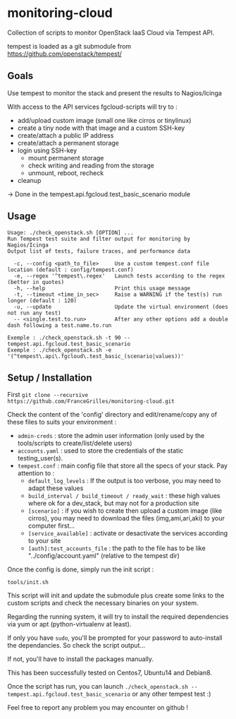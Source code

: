 # monitoring-cloud
Collection of scripts to monitor OpenStack IaaS Cloud via Tempest API.

tempest is loaded as a git submodule from https://github.com/openstack/tempest/

## Goals
Use tempest to monitor the stack and present the results to Nagios/Icinga

With access to the API services fgcloud-scripts will try to :

* add/upload custom image (small one like cirros or tinylinux)
* create a tiny node with that image and a custom SSH-key
* create/attach a public IP address
* create/attach a permanent storage
* login using SSH-key
  * mount permanent storage
  * check writing and reading from the storage
  * unmount, reboot, recheck
* cleanup

-> Done in the tempest.api.fgcloud.test_basic_scenario module

## Usage
```
Usage: ./check_openstack.sh [OPTION] ...
Run Tempest test suite and filter output for monitoring by Nagios/Icinga
Output list of tests, failure traces, and performance data

  -c, --config <path_to_file>     Use a custom tempest.conf file location (default : config/tempest.conf)
  -e, --regex '^tempest\.regex'   Launch tests according to the regex (better in quotes)
  -h, --help                      Print this usage message
  -t, --timeout <time_in_sec>     Raise a WARNING if the test(s) run longer (default : 120)
  -u, --update                    Update the virtual environment (does not run any test)
  -- <single.test.to.run>         After any other options add a double dash following a test.name.to.run

Exemple : ./check_openstack.sh -t 90 -- tempest.api.fgcloud.test_basic_scenario
Exemple : ./check_openstack.sh -e '(^tempest\.api\.fgcloud\.test_basic_(scenario|values))'
```
## Setup / Installation

First `git clone --recursive https://github.com/FranceGrilles/monitoring-cloud.git`

Check the content of the 'config' directory and edit/rename/copy any of these files to suits your environment :
* `admin-creds` : store the admin user information (only used by the tools/scripts to create/list/delete users)
* `accounts.yaml` : used to store the credentials of the static testing_user(s).
* `tempest.conf` : main config file that store all the specs of your stack. Pay attention to :
  * `default_log_levels` : If the output is too verbose, you may need to adapt these values
  * `build_interval / build_timeout / ready_wait` : these high values where ok for a dev_stack, but may not for a production site
  * `[scenario]` : if you wish to create then upload a custom image (like cirros), you may need to download the files (img,ami,ari,aki) to your computer first...
  * `[service_available]` : activate or desactivate the services according to your site
  * `[auth]:test_accounts_file` : the path to the file has to be like "../config/account.yaml" (relative to the tempest dir)

Once the config is done, simply run the init script :
```
tools/init.sh
```
This script will init and update the submodule plus create some links to the custom scripts and check the necessary binaries on your system.

Regarding the running system, it will try to install the required dependencies via yum or apt (python-virtualenv at least).

If only you have `sudo`, you'll be prompted for your password to auto-install the dependancies. So check the script output...

If not, you'll have to install the packages manually.

This has been successfully tested on Centos7, Ubuntu14 and Debian8.

Once the script has run, you can launch `./check_openstack.sh -- tempest.api.fgcloud.test_basic_scenario` or any other tempest test :)

Feel free to report any problem you may encounter on github !
